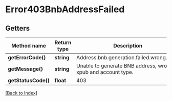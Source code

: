 # Error403BnbAddressFailed

## Getters

Method name | Return type | Description | Notes
------------ | ------------- | ------------- | -------------
**getErrorCode()** | **string** | Address.bnb.generation.failed.wrong.xpub |
**getMessage()** | **string** | Unable to generate BNB address, wrong xpub and account type. |
**getStatusCode()** | **float** | 403 |

[[Back to Index]](../index.md)
